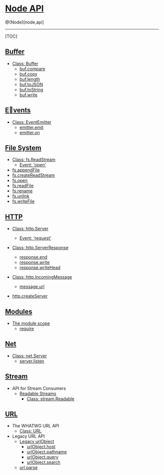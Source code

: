 # [Node API](https://nodejs.org/api/)

@(Node)[node,api]

---

[TOC]

## [Buffer](https://nodejs.org/api/buffer.html)

- [Class: Buffer](https://nodejs.org/api/buffer.html#buffer_class_buffer)
  - [buf.compare](https://nodejs.org/api/buffer.html#buffer_buf_compare_target_targetstart_targetend_sourcestart_sourceend)
  - [buf.copy](https://nodejs.org/api/buffer.html#buffer_buf_copy_target_targetstart_sourcestart_sourceend)
  - [buf.length](https://nodejs.org/api/buffer.html#buffer_buf_length)
  - [buf.toJSON](https://nodejs.org/api/buffer.html#buffer_buf_tojson)
  - [buf.toString](https://nodejs.org/api/buffer.html#buffer_buf_tostring_encoding_start_end)
  - [buf.write](https://nodejs.org/api/buffer.html#buffer_buf_write_string_offset_length_encoding)

## [Events](https://nodejs.org/api/events.html)

- [Class: EventEmitter](https://nodejs.org/api/events.html#events_class_eventemitter)
  - [emitter.emit](https://nodejs.org/api/events.html#events_emitter_emit_eventname_args)
  - [emitter.on](https://nodejs.org/api/events.html#events_emitter_on_eventname_listener)

## [File System](https://nodejs.org/api/fs.html)

- [Class: fs.ReadStream](https://nodejs.org/api/fs.html#fs_class_fs_readstream)
  - [Event: 'open'](https://nodejs.org/api/fs.html#fs_event_open)
- [fs.appendFile](https://nodejs.org/api/fs.html#fs_fs_appendfile_path_data_options_callback)
- [fs.createReadStream](https://nodejs.org/api/fs.html#fs_fs_createreadstream_path_options)
- [fs.open](https://nodejs.org/api/fs.html#fs_fs_open_path_flags_mode_callback)
- [fs.readFile](https://nodejs.org/api/fs.html#fs_fs_readfile_path_options_callback)
- [fs.rename](https://nodejs.org/api/fs.html#fs_fs_rename_oldpath_newpath_callback)
- [fs.unlink](https://nodejs.org/api/fs.html#fs_fs_unlink_path_callback)
- [fs.writeFile](https://nodejs.org/api/fs.html#fs_fs_writefile_file_data_options_callback)

## [HTTP](https://nodejs.org/api/http.html)

- [Class: http.Server](https://nodejs.org/api/http.html#http_class_http_server)
  - [Event: 'request'](https://nodejs.org/api/http.html#http_event_request)
- [Class: http.ServerResponse](https://nodejs.org/api/http.html#http_class_http_serverresponse)
  - [response.end](https://nodejs.org/api/http.html#http_response_end_data_encoding_callback)
  - [response.write](https://nodejs.org/api/http.html#http_response_write_chunk_encoding_callback)
  - [response.writeHead](https://nodejs.org/api/http.html#http_response_writehead_statuscode_statusmessage_headers)

- [Class: http.IncomingMessage](https://nodejs.org/api/http.html#http_class_http_incomingmessage)
  - [message.url](https://nodejs.org/api/http.html#http_message_url)
- [http.createServer](https://nodejs.org/api/http.html#http_http_createserver_options_requestlistener)

## [Modules](https://nodejs.org/api/modules.html)

- [The module scope](https://nodejs.org/api/modules.html#modules_the_module_scope)
  - [require](https://nodejs.org/api/modules.html#modules_require)

## [Net](https://nodejs.org/api/net.html)

- [Class: net.Server](https://nodejs.org/api/net.html#net_class_net_server)
  - [server.listen](https://nodejs.org/api/net.html#net_server_listen)

## [Stream](https://nodejs.org/api/stream.html)

- API for Stream Consumers
  - [Readable Streams](https://nodejs.org/api/stream.html#stream_readable_streams)
    - [Class: stream.Readable](https://nodejs.org/api/stream.html#stream_class_stream_readable)

## [URL](https://nodejs.org/api/url.html)

- The WHATWG URL API
  - [Class: URL](https://nodejs.org/api/url.html#url_class_url)
- Legacy URL API
  - [Legacy urlObject](https://nodejs.org/api/url.html#url_legacy_urlobject)
    - [urlObject.host](https://nodejs.org/api/url.html#url_urlobject_host)
    - [urlObject.pathname](https://nodejs.org/api/url.html#url_urlobject_pathname)
    - [urlObject.query](https://nodejs.org/api/url.html#url_urlobject_query)
    - [urlObject.search](https://nodejs.org/api/url.html#url_urlobject_search)
  - [url.parse](https://nodejs.org/api/url.html#url_url_parse_urlstring_parsequerystring_slashesdenotehost)